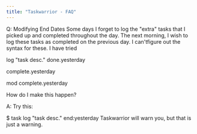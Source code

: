 ```yaml
---
title: "Taskwarrior - FAQ"
---
```


Q: Modifying End Dates
Some days I forget to log the "extra" tasks that I picked up and completed throughout the day.
The next morning, I  wish to log these tasks as completed on the previous day.
I can'tfigure out the syntax for these.
I have tried 

log "task desc." done.yesterday

complete.yesterday

mod complete.yesterday

 

How do I make this happen?

A: Try this:

$ task log "task desc." end:yesterday
Taskwarrior will warn you, but that is just a warning.

